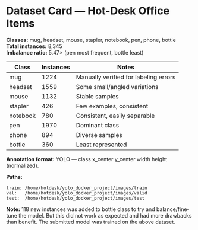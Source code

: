 # Dataset Card — Hot-Desk Office Items

**Classes:** mug, headset, mouse, stapler, notebook, pen, phone, bottle  
**Total instances:** 8,345  
**Imbalance ratio:** 5.47× (pen most frequent, bottle least)

| Class | Instances | Notes |
|--------|------------|-------|
| mug | 1224 | Manually verified for labeling errors |
| headset | 1559 | Some small/angled variations |
| mouse | 1132 | Stable samples |
| stapler | 426 | Few examples, consistent |
| notebook | 780 | Consistent, easily separable |
| pen | 1970 | Dominant class |
| phone | 894 | Diverse samples |
| bottle | 360 | Least represented |

**Annotation format:** YOLO — class x_center y_center width height (normalized).

**Paths:**
```
train: /home/hotdesk/yolo_docker_project/images/train
val:   /home/hotdesk/yolo_docker_project/images/valid
test:  /home/hotdesk/yolo_docker_project/images/test
```

**Note:** 118 new instances was added to bottle class to try and balance/fine-tune the model. But this did not work as expected and had more drawbacks than benefit. The submitted model was trained on the above dataset.

